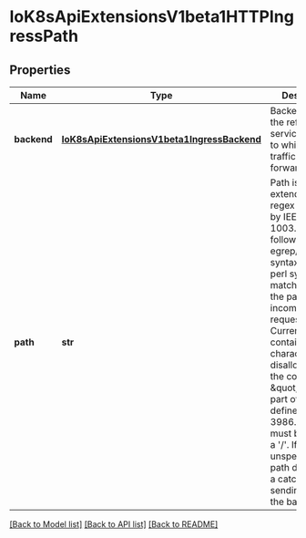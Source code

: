 # IoK8sApiExtensionsV1beta1HTTPIngressPath

## Properties
Name | Type | Description | Notes
------------ | ------------- | ------------- | -------------
**backend** | [**IoK8sApiExtensionsV1beta1IngressBackend**](IoK8sApiExtensionsV1beta1IngressBackend.md) | Backend defines the referenced service endpoint to which the traffic will be forwarded to. | 
**path** | **str** | Path is an extended POSIX regex as defined by IEEE Std 1003.1, (i.e this follows the egrep/unix syntax, not the perl syntax) matched against the path of an incoming request. Currently it can contain characters disallowed from the conventional \&quot;path\&quot; part of a URL as defined by RFC 3986. Paths must begin with a &#39;/&#39;. If unspecified, the path defaults to a catch all sending traffic to the backend. | [optional] 

[[Back to Model list]](../README.md#documentation-for-models) [[Back to API list]](../README.md#documentation-for-api-endpoints) [[Back to README]](../README.md)


